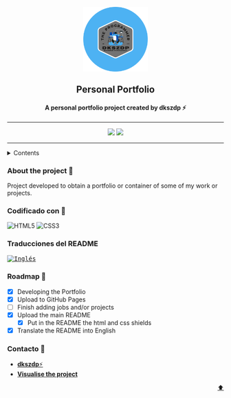 <a name="top"></a>

<p align="center">
  <img width="150" height="150" align="center" src="../img/logoreadme.png">
  <h2 align="center">Personal Portfolio</h2>
  <h4 align="center">A personal portfolio project created by dkszdp ⚡</h4>
</p>

<hr>

<p align="center">
  <img src="https://img.shields.io/github/stars/dkszdp/portafolio-dkszdp?color=%2347A1DC&label=Estrellas">
  <img src="https://img.shields.io/github/watchers/dkszdp/portafolio-dkszdp?color=%2347A1DC&label=Observadores">
</p>

<hr>

<details>
  <summary>Contents</summary>
  <ol>
    <li><a href="#abouttheproject">About the project</a></li>
    <li><a href="#coding">Coding</a></li>
    <li><a href="translations">Translations</a></li>
    <li><a href="#roadmap">Roadmap</a></li>
    <li><a href="#contact">Contact</a></li>
  </ol>
</details>

### About the project 📑
Project developed to obtain a portfolio or container of some of my work or projects.

### Codificado con 📝
![HTML5](https://img.shields.io/badge/html5-%23E34F26.svg?style=for-the-badge&logo=html5&logoColor=white)
![CSS3](https://img.shields.io/badge/css3-%231572B6.svg?style=for-the-badge&logo=css3&logoColor=white)

### Traducciones del README
<kbd>[<img title="Inglés" alt="Inglés" src="https://cdn.staticaly.com/gh/hjnilsson/country-flags/master/svg/gb.svg" width="22">]()</kbd>

### Roadmap 🚀
- [x] Developing the Portfolio
- [x] Upload to GitHub Pages
- [ ] Finish adding jobs and/or projects
- [x] Upload the main README
    - [x] Put in the README the html and css shields
- [x] Translate the README into English

### Contacto 📱
- [**dkszdp**⚡](https://github.com/dkszdp)
- [**Visualise the project**](https://dkszdp.github.io/portafolio-dkszdp/)

<p align="right"><a href="#top">⬆</a></p>